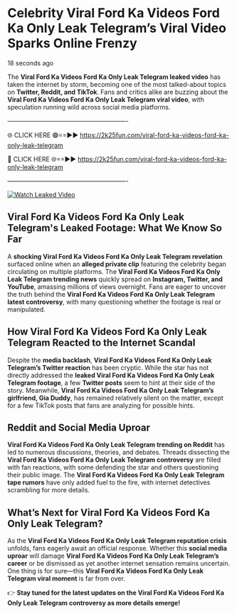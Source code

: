 # Celebrity Viral Ford Ka Videos Ford Ka Only Leak Telegram’s Viral Video Sparks Online Frenzy

18 seconds ago

The **Viral Ford Ka Videos Ford Ka Only Leak Telegram leaked video** has taken the internet by storm, becoming one of the most talked-about topics on **Twitter, Reddit, and TikTok**. Fans and critics alike are buzzing about the **Viral Ford Ka Videos Ford Ka Only Leak Telegram viral video**, with speculation running wild across social media platforms.

———————————————————-

🌐 CLICK HERE 🟢==►► https://2k25fun.com/viral-ford-ka-videos-ford-ka-only-leak-telegram

🔴 CLICK HERE 🌐==►► https://2k25fun.com/viral-ford-ka-videos-ford-ka-only-leak-telegram

———————————————————-

[![Watch Leaked Video](https://miro.medium.com/v2/resize:fit:828/format:webp/1*cilzJN44JGOrTw9NJCrNHA.gif "Watch Leaked Video")](https://2k25fun.com/viral-ford-ka-videos-ford-ka-only-leak-telegram)

## **Viral Ford Ka Videos Ford Ka Only Leak Telegram's Leaked Footage: What We Know So Far**  
A **shocking Viral Ford Ka Videos Ford Ka Only Leak Telegram revelation** surfaced online when an **alleged private clip** featuring the celebrity began circulating on multiple platforms. The **Viral Ford Ka Videos Ford Ka Only Leak Telegram trending news** quickly spread on **Instagram, Twitter, and YouTube**, amassing millions of views overnight. Fans are eager to uncover the truth behind the **Viral Ford Ka Videos Ford Ka Only Leak Telegram latest controversy**, with many questioning whether the footage is real or manipulated.  

## **How Viral Ford Ka Videos Ford Ka Only Leak Telegram Reacted to the Internet Scandal**  
Despite the **media backlash**, **Viral Ford Ka Videos Ford Ka Only Leak Telegram’s Twitter reaction** has been cryptic. While the star has not directly addressed the **leaked Viral Ford Ka Videos Ford Ka Only Leak Telegram footage**, a few **Twitter posts** seem to hint at their side of the story. Meanwhile, **Viral Ford Ka Videos Ford Ka Only Leak Telegram’s girlfriend, Gia Duddy**, has remained relatively silent on the matter, except for a few TikTok posts that fans are analyzing for possible hints.  

## **Reddit and Social Media Uproar**  
**Viral Ford Ka Videos Ford Ka Only Leak Telegram trending on Reddit** has led to numerous discussions, theories, and debates. Threads dissecting the **Viral Ford Ka Videos Ford Ka Only Leak Telegram controversy** are filled with fan reactions, with some defending the star and others questioning their public image. The **Viral Ford Ka Videos Ford Ka Only Leak Telegram tape rumors** have only added fuel to the fire, with internet detectives scrambling for more details.  

## **What’s Next for Viral Ford Ka Videos Ford Ka Only Leak Telegram?**  
As the **Viral Ford Ka Videos Ford Ka Only Leak Telegram reputation crisis** unfolds, fans eagerly await an official response. Whether this **social media uproar** will damage **Viral Ford Ka Videos Ford Ka Only Leak Telegram’s career** or be dismissed as yet another internet sensation remains uncertain. One thing is for sure—this **Viral Ford Ka Videos Ford Ka Only Leak Telegram viral moment** is far from over.  

👉 **Stay tuned for the latest updates on the Viral Ford Ka Videos Ford Ka Only Leak Telegram controversy as more details emerge!**  